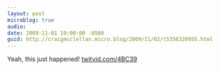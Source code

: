 ```yaml
---
layout: post
microblog: true
audio: 
date: 2009-11-01 19:00:00 -0500
guid: http://craigmcclellan.micro.blog/2009/11/02/t5356320955.html
---
```

Yeah, this just happened! [twitvid.com/4BC39](http://twitvid.com/4BC39)
